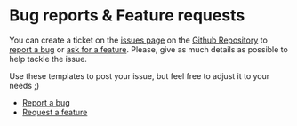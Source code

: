 # Bug reports & Feature requests

You can create a ticket on the [issues page](https://github.com/Rainbox-dev/DuAEF_Duik/issues) on the [Github Repository](https://github.com/Rainbox-dev/DuAEF_Duik/) to [report a bug](https://github.com/Rainbox-dev/DuAEF_Duik/issues/new?template=bug.md) or [ask for a feature](https://github.com/Rainbox-dev/DuAEF_Duik/issues/new?template=feature_request.md). Please, give as much details as possible to help tackle the issue.

Use these templates to post your issue, but feel free to adjust it to your needs ;)

- [Report a bug](https://github.com/Rainbox-dev/DuAEF_Duik/issues/new?template=bug.md)
- [Request a feature](https://github.com/Rainbox-dev/DuAEF_Duik/issues/new?template=feature_request.md)
